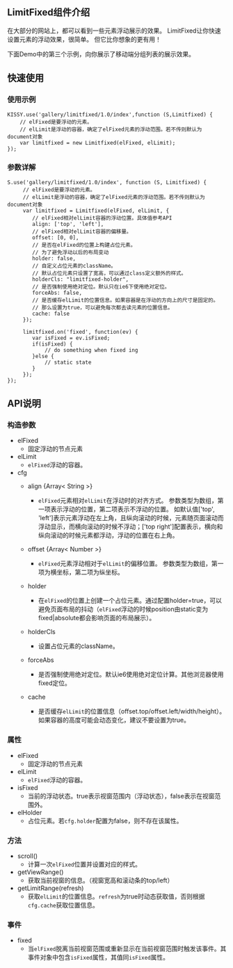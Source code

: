 ## LimitFixed组件介绍

在大部分的网站上，都可以看到一些元素浮动展示的效果。
LimitFixed让你快速设置元素的浮动效果，很简单。
但它比你想象的更有用！

下面Demo中的第三个示例，向你展示了移动端分组列表的展示效果。

## 快速使用

### 使用示例

    KISSY.use('gallery/limitfixed/1.0/index',function (S,Limitfixed) {
        // elFixed是要浮动的元素。
        // elLimit是浮动的容器，确定了elFixed元素的浮动范围。若不传则默认为document对象
        var limitfixed = new Limitfixed(elFixed, elLimit);
    });

### 参数详解

    S.use('gallery/limitfixed/1.0/index', function (S, Limitfixed) {
         // elFixed是要浮动的元素。
         // elLimit是浮动的容器，确定了elFixed元素的浮动范围。若不传则默认为document对象
         var limitfixed = Limitfixed(elFixed, elLimit, {
            // elFixed相对elLimit容器的浮动位置。具体值参考API
            align: ['top', 'left'],
            // elFixed相对elLimit容器的偏移量。
            offset: [0, 0],
            // 是否在elFixed的位置上构建占位元素。
            // 为了避免浮动以后的布局变动
            holder: false,
            // 自定义占位元素的className。
            // 默认占位元素只设置了宽高，可以通过class定义额外的样式。
            holderCls: "limitfixed-holder",
            // 是否强制使用绝对定位。默认只在ie6下使用绝对定位。
            forceAbs: false,
            // 是否缓存elLimit的位置信息。如果容器是在浮动的方向上的尺寸是固定的。
            // 那么设置为true，可以避免每次都去读元素的位置信息。
            cache: false
         });

         limitfixed.on('fixed', function(ev) {
            var isFixed = ev.isFixed;
            if(isFixed) {
                // do something when fixed ing
            }else {
                // static state
            }
         });
    });

## API说明

### 构造参数

* elFixed
	* 固定浮动的节点元素
* elLimit
 	* `elFixed`浮动的容器。
* cfg
	* align {Array< String >}
		* `elFixed`元素相对`elLimit`在浮动时的对齐方式。
		参数类型为数组，第一项表示浮动的位置，第二项表示不浮动的位置。
		如默认值['top', 'left']表示元素浮动在左上角，且纵向滚动的时候，元素随页面滚动而浮动显示，而横向滚动的时候不浮动；['top right']配置表示，横向和纵向滚动的时候元素都浮动，浮动的位置在右上角。
		
	* offset {Array< Number >}
		* `elFixed`元素浮动相对于`elLimit`的偏移位置。
		参数类型为数组，第一项为横坐标，第二项为纵坐标。
	* holder
		* 在`elFixed`的位置上创建一个占位元素。通过配置holder=true，可以避免页面布局的抖动（`elFixed`浮动的时候position由static变为fixed|absolute都会影响页面的布局展示）。
	* holderCls
		* 设置占位元素的className。
	* forceAbs
		* 是否强制使用绝对定位。默认ie6使用绝对定位计算。其他浏览器使用fixed定位。
	* cache
		* 是否缓存`elLimit`的位置信息（offset.top/offset.left/width/height）。如果容器的高度可能会动态变化，建议不要设置为true。

### 属性

* elFixed
	* 固定浮动的节点元素
* elLimit
	* `elFixed`浮动的容器。
* isFixed
	* 当前的浮动状态。true表示视窗范围内（浮动状态），false表示在视窗范围外。
* elHolder
	* 占位元素。若`cfg.holder`配置为false，则不存在该属性。

### 方法

* scroll()
	* 计算一次`elFixed`位置并设置对应的样式。
* getViewRange()
	* 获取当前视窗的信息。（视窗宽高和滚动条的top/left）
* getLimitRange(refresh)
	* 获取`elLimit`的位置信息。`refresh`为true时动态获取值，否则根据`cfg.cache`获取位置信息。

### 事件
* fixed
	* 当`elFixed`脱离当前视窗范围或重新显示在当前视窗范围时触发该事件。其事件对象中包含`isFixed`属性，其值同`isFixed`属性。




